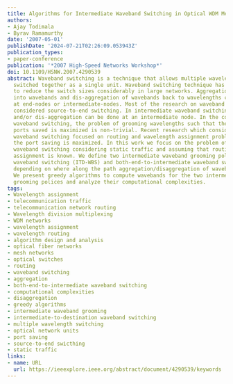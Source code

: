 ```yaml
---
title: Algorithms for Intermediate Waveband Switching in Optical WDM Mesh Networks
authors:
- Ajay Todimala
- Byrav Ramamurthy
date: '2007-05-01'
publishDate: '2024-07-21T02:26:09.053943Z'
publication_types:
- paper-conference
publication: '*2007 High-Speed Networks Workshop*'
doi: 10.1109/HSNW.2007.4290539
abstract: Waveband switching is a technique that allows multiple wavelengths to be
  switched together as a single unit. Waveband switching technique has been proven
  to reduce the switch sizes considerably in large networks. Aggregation of wavelengths
  into wavebands and dis-aggregation of wavebands back to wavelengths can be done
  at end-nodes or intermediate-nodes. Most of the research on waveband switching has
  considered source-to-end switching. In intermediate waveband switching, aggregation
  and/or dis-aggregation can be done at an intermediate node. In the context of intermediate
  waveband switching, the problem of grooming wavelengths such that the number of
  ports saved is maximized is non-trivial. Recent research which considered intermediate
  waveband switching focused on routing and wavelength assignment problem such that
  the port saving is maximized. In this work we focus on the problem of intermediate
  waveband switching considering static traffic and assuming that routing and wavelength
  assignment is known. We define two intermediate waveband grooming polices, intermediate-to-destination
  waveband switching (ITD-WBS) and both-end-to-intermediate waveband switching (BETI-WBS),
  depending on where along the path aggregation/disaggregation of wavebands is done.
  We present greedy algorithms to compute wavebands for the two intermediate waveband
  grooming polices and analyze their computational complexities.
tags:
- Wavelength assignment
- telecommunication traffic
- telecommunication network routing
- Wavelength division multiplexing
- WDM networks
- wavelength assignment
- wavelength routing
- algorithm design and analysis
- optical fiber networks
- mesh networks
- optical switches
- routing
- waveband switching
- aggregation
- both-end-to-intermediate waveband switching
- computational complexities
- disaggregation
- greedy algorithms
- intermediate waveband grooming
- intermediate-to-destination waveband switching
- multiple wavelength switching
- optical network units
- port saving
- source-to-end swicthing
- static traffic
links:
- name: URL
  url: https://ieeexplore.ieee.org/abstract/document/4290539/keywords
---
```

